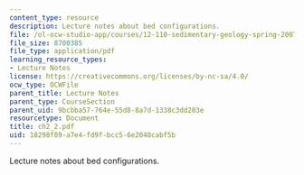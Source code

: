 ```yaml
---
content_type: resource
description: Lecture notes about bed configurations.
file: /ol-ocw-studio-app/courses/12-110-sedimentary-geology-spring-2007/18298f89a7e4fd9fbcc56e2048cabf5b_ch2_2.pdf
file_size: 8700385
file_type: application/pdf
learning_resource_types:
- Lecture Notes
license: https://creativecommons.org/licenses/by-nc-sa/4.0/
ocw_type: OCWFile
parent_title: Lecture Notes
parent_type: CourseSection
parent_uid: 9bcbba57-764e-55d8-8a7d-1338c3dd203e
resourcetype: Document
title: ch2_2.pdf
uid: 18298f89-a7e4-fd9f-bcc5-6e2048cabf5b
---
```

Lecture notes about bed configurations.